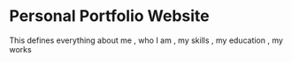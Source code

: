 # Personal Portfolio Website 
This defines everything about me , who I am , my skills , my education , my works
